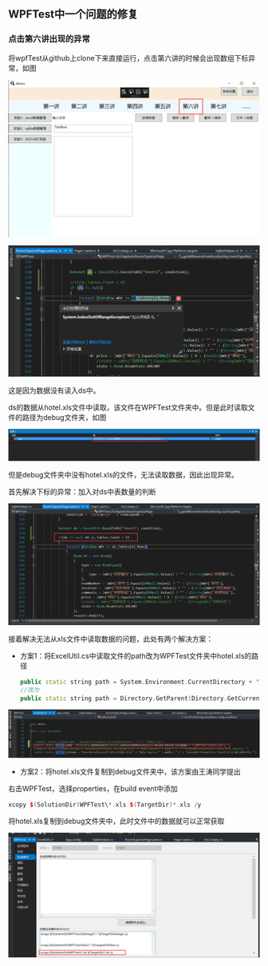 ## WPFTest中一个问题的修复

### 点击第六讲出现的异常

将wpfTest从github上clone下来直接运行，点击第六讲的时候会出现数组下标异常，如图

![点击第六讲](pic/problem1-1.png)

![下标异常](pic/problem1-2.png)

这是因为数据没有读入ds中。

ds的数据从hotel.xls文件中读取，该文件在WPFTest文件夹中。但是此时读取文件的路径为debug文件夹，如图

![数据源路径](pic/path.png)

但是debug文件夹中没有hotel.xls的文件，无法读取数据，因此出现异常。

首先解决下标的异常：加入对ds中表数量的判断

![解决下标问题](pic/solution1.png)

接着解决无法从xls文件中读取数据的问题，此处有两个解决方案：

- 方案1：将ExcelUtil.cs中读取文件的path改为WPFTest文件夹中hotel.xls的路径

  ~~~ c++
  public static string path = System.Environment.CurrentDirectory + "\\" + "hotel.xls";
  //改为
  public static string path = Directory.GetParent(Directory.GetCurrentDirectory()).Parent.Parent.FullName + "\\WPFTest\\hotel.xls";
  ~~~

![方案1](pic/pathSolution1.png)

- 方案2：将hotel.xls文件复制到debug文件夹中，该方案由王涛同学提出

右击WPFTest，选择properties，在build event中添加

~~~ c++ 
xcopy $(SolutionDir)WPFTest\*.xls $(TargetDir)*.xls /y
~~~

将hotel.xls复制到debug文件夹中，此时文件中的数据就可以正常获取

![方案2](pic/pathSolution2.png)






